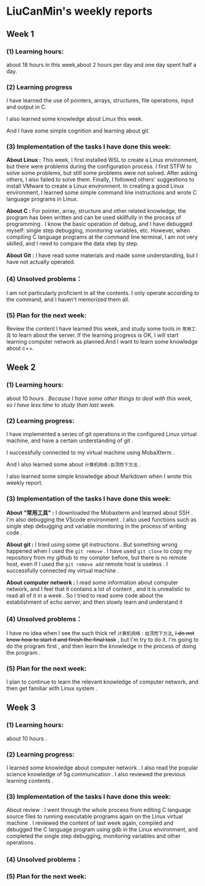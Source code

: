 # LiuCanMin's weekly reports
## Week 1
### (1) Learning hours:

about 18 hours in this week,about 2 hours per day and one day spent half a day.

### (2) Learning progress  
I have learned the use of pointers, arrays, structures, file operations, input and output in C.

I also learned some knowledge about Linux this week.  

And I have some simple cognition and learning about git.

### (3) Implementation of the tasks I have done this week:

**About Linux :** This week, I first installed WSL to create a Linux environment, but there were problems during the configuration process. I first STFW to solve some problems, but still some problems were not solved. After asking others, I also failed to solve them. Finally, I followed others' suggestions to install VMware to create a Linux environment. In creating a good Linux environment, I learned some simple command line instructions and wrote C language programs in Linux.  

**About C :** For pointer, array, structure and other related knowledge, the program has been written and can be used skillfully in the process of programming . I know the basic operation of debug, and I have debugged myself: single step debugging, monitoring variables, etc. However, when compiling C language programs at the command line terminal, I am not very skilled, and I need to compare the data step by step.  

**About Git :** I have read some materials and made some understanding, but I have not actually operated.  

### (4) Unsolved problems：

I am not particularly proficient in all the contents. I only operate according to the command, and I haven't memorized them all. 

### (5) Plan for the next week:

Review the content I have learned this week, and study some tools in  `常用工具` to learn about the server. If the learning progress is OK, I will start learning computer network as planned.And I want to learn some knowledge about c++.

## Week 2

### (1) Learning hours:  

about 10 hours . *Because I have some other things to deal with this week, so I have less time to study than last week.*

### (2) Learning progress:

I have implemented a series of git operations in the configured Linux virtual machine, and have a certain understanding of git .  

I successfully connected to my virtual machine using MobaXterm .  

And I also learned some about `计算机网络:自顶而下方法` .  

I also learned some simple knowledge about Markdown when I wrote this weekly report.

### (3) Implementation of the tasks I have done this week:  

**About "常用工具" :**  I downloaded the Mobaxterm and learned about SSH . I'm also debugging the VScode environment . I also used functions such as single step debugging and variable monitoring in the process of writing code .

**About git :** I tried using some git instructions . But something wrong happened when I used the `git remove` . I have used `git clone` to copy my repository from my github to my compter before, but there is no remote host, even if  I used the `git remove add` remote host is useless .   I successfully connected my virtual machine . 

**About computer network :** I read some information about computer network, and I feel that it contains a lot of content , and it is unrealistic to read all of it in a week . So I tried to read some code about the establishment of echo server, and then slowly learn and understand it

### (4) Unsolved problems：

I have no idea when I see the such thick ref  `计算机网络：自顶而下方法`, ~~I do not know how to start it and finish the final task~~ , but I'm try to do it. I'm going to do the program first , and then learn the knowledge in the process of doing the program .

### (5) Plan for the next week:  

I plan to continue to learn the relevant knowledge of computer network, and then get familiar with Linux system . 

## Week 3

### (1) Learning hours:   

about 10 hours .

### (2) Learning progress:

I learned some knowledge about computer network . I also read the popular science knowledge of 5g communication . I also reviewed the previous learning contents .

### (3) Implementation of the tasks I have done this week:  

About review : I went through the whole process from editing C language source files to running executable programs again on the Linux virtual machine . I reviewed the content of last week again, compiled and debugged the C language program using gdb in the Linux environment, and completed the single step debugging, monitoring variables and other operations . 

### (4) Unsolved problems：

### (5) Plan for the next week:  
